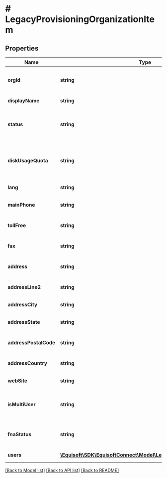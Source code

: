 # # LegacyProvisioningOrganizationItem

## Properties

Name | Type | Description | Notes
------------ | ------------- | ------------- | -------------
**orgId** | **string** | Unique identifier for the organization | [optional] 
**displayName** | **string** | Organization Name | [optional] 
**status** | **string** | Organization status In creation, Active, Maintenance | [optional] 
**diskUsageQuota** | **string** | Organization disk usage quota. Deprecated. Always empty. | [optional] 
**lang** | **string** | Default language | [optional] 
**mainPhone** | **string** | Organization main phone number | [optional] 
**tollFree** | **string** | Organization tollFree phone number | [optional] 
**fax** | **string** | Organization fax phone number | [optional] 
**address** | **string** | Organization address first line | [optional] 
**addressLine2** | **string** | Organization address second line | [optional] 
**addressCity** | **string** | Organization address city | [optional] 
**addressState** | **string** | Organization address state/province | [optional] 
**addressPostalCode** | **string** | Organization address postal code | [optional] 
**addressCountry** | **string** | Organization address country | [optional] 
**webSite** | **string** | Organization website url | [optional] 
**isMultiUser** | **string** | Is the organization in single user mode or mutil user mode | [optional] 
**fnaStatus** | **string** | Is FNA enabled for the organization | [optional] 
**users** | [**\Equisoft\SDK\EquisoftConnect\Model\LegacyProvisioningUserItem[]**](LegacyProvisioningUserItem.md) | Organization users | [optional] 

[[Back to Model list]](../../README.md#documentation-for-models) [[Back to API list]](../../README.md#documentation-for-api-endpoints) [[Back to README]](../../README.md)


